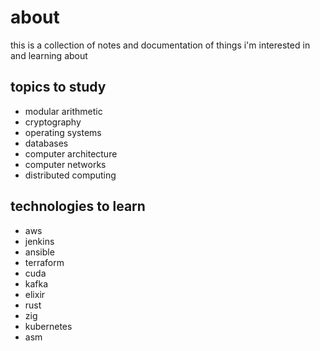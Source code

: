 # about

this is a collection of notes and documentation of things i'm interested in and learning about

## topics to study

- modular arithmetic
- cryptography
- operating systems
- databases
- computer architecture
- computer networks
- distributed computing

## technologies to learn

- aws
- jenkins
- ansible
- terraform
- cuda
- kafka
- elixir
- rust
- zig
- kubernetes
- asm
